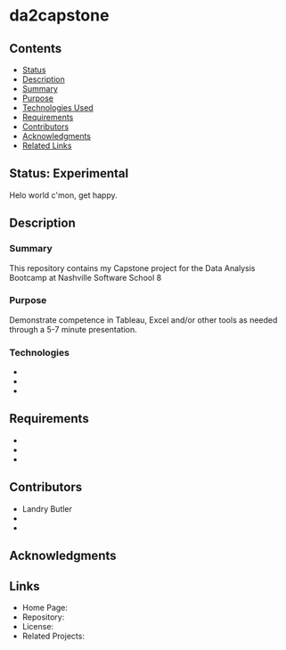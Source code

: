 # da2capstone

## Contents
- [Status](#Status)
- [Description](#Description)
- [Summary](#Summary)
- [Purpose](#Purpose)
- [Technologies Used](#Technologies)
- [Requirements](#Requirements)
- [Contributors](#Contributors)
- [Acknowledgments](#Acknowledgments)
- [Related Links](#Links)

## Status: Experimental
Helo world c'mon, get happy.

## Description

### Summary
This repository contains my Capstone project for the Data Analysis Bootcamp at Nashville Software School
8
### Purpose
Demonstrate competence in Tableau, Excel and/or other tools as needed through a 5-7 minute presentation.

### Technologies
- 
- 
- 

## Requirements
- 
- 
- 

## Contributors
- Landry Butler
- 
- 

## Acknowledgments

## Links
- Home Page: 
- Repository: 
- License: 
- Related Projects: 
